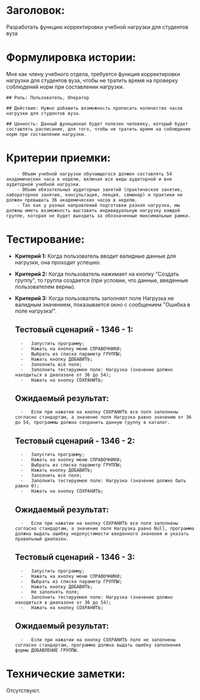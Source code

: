 #	Заголовок: 
Разработать функцию корректировки учебной нагрузки для студентов вуза

#	Формулировка истории:
Мне как члену учебного отдела, требуется функция корректировки нагрузки для студентов вуза, чтобы не тратить время на проверку соблюдений норм при составлении нагрузки.

 	## Роль: Пользователь, Оператор

	## Действие: Нужно добавить возможность прописать количество часов нагрузки для студентов вуза.

	## Ценность: Данный функционал будет полезен человеку, который будет составлять расписание, для того, чтобы не тратить время на соблюдение норм при составлении нагрузки.

#	Критерии приемки:

		- Объем учебной нагрузки обучающегося должен составлять 54 академических часа в неделю, включая все виды аудиторной и вне аудиторной учебной нагрузки.
		- Объем обязательных аудиторных занятий (практическое занятие, лабораторное занятие, консультация, лекция, семинар) и практики не должен превышать 36 академических часов в неделю.
		- Так как у разных направлений подготовки разная нагрузка, мы должны иметь возможность выставить индивидуальную нагрузку каждой группе, которая не будет выходить за обозначенные максимальные рамки.

#	Тестирование:
* **Критерий 1:** Когда пользователь вводит валидные данные для нагрузки, она проходит успешно.
* **Критерий 2:** Когда пользователь нажимает на кнопку "Создать группу", то группа создается (при условии, что данные, введенные пользователем верны).
* **Критерий 3:** Когда пользователь заполняет поле Нагрузка не валидным значением, показывается окно с сообщением "Ошибка в поле нагрузка!".

	## Тестовый сценарий - 1346 - 1: 
		-	Запустить программу;
		-	Нажать на кнопку меню СПРАВОЧНИКИ;
		-	Выбрать из списка параметр ГРУППЫ;
		-	Нажать кнопку ДОБАВИТЬ;
		-	Заполнить все поля;
		-	Заполнить тестируемое поле: Нагрузка (значение должно находиться в диапазоне от 36 до 54);
		-	Нажать на кнопку СОХРАНИТЬ;
    ## Ожидаемый результат:
        -	Если при нажатии на кнопку СОХРАНИТЬ все поля заполнены согласно стандартам, а значение поля Нагрузка равно значению от 36 до 54, программы должна сохранить данную группу в каталог.
        
    ## Тестовый сценарий - 1346 - 2: 
		-	Запустить программу;
		-	Нажать на кнопку меню СПРАВОЧНИКИ;
		-	Выбрать из списка параметр ГРУППЫ;
		-	Нажать кнопку ДОБАВИТЬ;
		-	Заполнить все поля;
		-	Заполнить тестируемое поле: Нагрузка (значение должно быть равно 0);
		-	Нажать на кнопку СОХРАНИТЬ;    
	## Ожидаемый результат:
        -	Если при нажатии на кнопку СОХРАНИТЬ все поля заполнены согласно стандартам, а значение поля Нагрузка равно Null, программа должна выдать ошибку недопустимости введенного значения и указать правильный диапазон.
        
    ## Тестовый сценарий - 1346 - 3: 
		-	Запустить программу;
		-	Нажать на кнопку меню СПРАВОЧНИКИ;
		-	Выбрать из списка параметр ГРУППЫ;
		-	Нажать кнопку ДОБАВИТЬ;
		-	Не заполнять поля;
		-	Заполнить тестируемое поле: Нагрузка (значение должно находиться в диапазоне от 36 до 54);
		-	Нажать на кнопку СОХРАНИТЬ;    
	## Ожидаемый результат:
		-	Если при нажатии на кнопку СОХРАНИТЬ поля не заполнены согласно стандартам, программа должна выдать ошибку заполнения формы ДОБАВЛЕНИЕ ГРУППЫ.
    
#	Технические заметки:
Отсутствуют.











